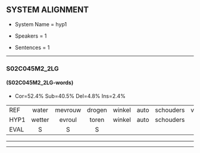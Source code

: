 
## SYSTEM ALIGNMENT

- System Name = hyp1

- Speakers = 1

- Sentences = 1

---

### S02C045M2_2LG

#### (S02C045M2_2LG-words)

- Cor=52.4%	Sub=40.5%	Del=4.8%	Ins=2.4%

|  |  |  |  |  |  |  |  |  |  |  |  |  |  |  |  |  |  |  |  |  |  |  |  |  |  |  |  |  |  |  |  |  |  |  |  |  |  |  |  |  |  |  |
|:--- |:---:|:---:|:---:|:---:|:---:|:---:|:---:|:---:|:---:|:---:|:---:|:---:|:---:|:---:|:---:|:---:|:---:|:---:|:---:|:---:|:---:|:---:|:---:|:---:|:---:|:---:|:---:|:---:|:---:|:---:|:---:|:---:|:---:|:---:|:---:|:---:|:---:|:---:|:---:|:---:|:---:|:---:|
| REF | water | mevrouw | drogen | winkel | auto | schouders | verhaal | koning | moeilijk | speelplaats | drinken | hoofdpijn | regen | vliegtuig | stoppen | opnieuw | gooien | sneeuwen | * | moeder | liedje | potlood | fietsbel | vinger |  | dichtbij | meisje | chauffeur | muziek | waarom | scheuren | lawaai | zwemmen | vuurwerk | appel | cola | kussen | eerste | circus | kleuren | voetbal | vlinder |
| HYP1 | wetter | evroul | toren | winkel | auto | schouders | erel | koning | moeilijk |  | sweelplaats | drinkenhoofdpijn | regen | vliegtuig | stoppen | opnieuw | gooien |  | snijwen | moeder | lietje | potnoot | litbal | vinger | dicht | bijr | meisje | chauffeur | nediik | waarom | scheuren | wawai | zwemmen | vuurwerk | appel | cola | custenv | ersta | serkus | kloen | voetbal | vlinder |
| EVAL | S | S | S |  |  |  | S |  |  | D | S | S |  |  |  |  |  | D | S |  | S | S | S |  | I | S |  |  | S |  |  | S |  |  |  |  | S | S | S | S |  |  |
---

---
